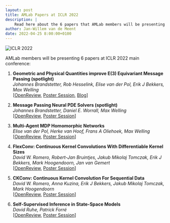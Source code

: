 ```yaml
---
layout: post
title: AMLab Papers at ICLR 2022
description: |
    Read here about the 6 papers that AMLab members will be presenting at ICLR this year. 
author: Jan-Willem van de Meent
date: 2022-04-25 8:00:00+0100
---
```


![ICLR 2022](https://iclr.cc/static/core/img/ICLR-logo.svg)

AMLab members will be presenting 6 papers at ICLR 2022 main conference: 

1. **Geometric and Physical Quantities improve E(3) Equivariant Message Passing (spotlight)**   
*Johannes Brandstetter, Rob Hesselink, Elise van der Pol, Erik J Bekkers, Max Welling*   
[[OpenReview](https://openreview.net/forum?id=_xwr8gOBeV1), [Poster Session](https://iclr.cc/virtual/2022/poster/6225), [Blog](https://robdhess.github.io/Steerable-E3-GNN/)] 
 
2. **Message Passing Neural PDE Solvers (spotlight)**   
*Johannes Brandstetter, Daniel E. Worrall, Max Welling*  
[[OpenReview](https://openreview.net/forum?id=vSix3HPYKSU), [Poster Session](https://iclr.cc/virtual/2022/poster/7134)]

3. **Multi-Agent MDP Homomorphic Networks**   
*Elise van der Pol, Herke van Hoof, Frans A Oliehoek, Max Welling*   
[[OpenReview](https://openreview.net/forum?id=H7HDG--DJF0), [Poster Session](https://iclr.cc/virtual/2022/poster/6821)]

4. **FlexConv: Continuous Kernel Convolutions With Differentiable Kernel Sizes**   
*David W. Romero, Robert-Jan Bruintjes, Jakub Mikolaj Tomczak, Erik J Bekkers, Mark Hoogendoorn, Jan van Gemert*   
[[OpenReview](https://openreview.net/forum?id=3jooF27-0Wy), [Poster Session](https://iclr.cc/virtual/2022/poster/6763)]

5. **CKConv: Continuous Kernel Convolution For Sequential Data**   
*David W. Romero, Anna Kuzina, Erik J Bekkers, Jakub Mikolaj Tomczak, Mark Hoogendoorn*   
[[OpenReview](https://openreview.net/forum?id=8FhxBtXSl0), [Poster Session](https://iclr.cc/virtual/2022/poster/6393)]

6. **Self-Supervised Inference in State-Space Models**   
*David Ruhe, Patrick Forré*   
[[OpenReview](https://openreview.net/forum?id=VPjw9KPWRSK), [Poster Session](https://iclr.cc/virtual/2022/poster/6606)]

